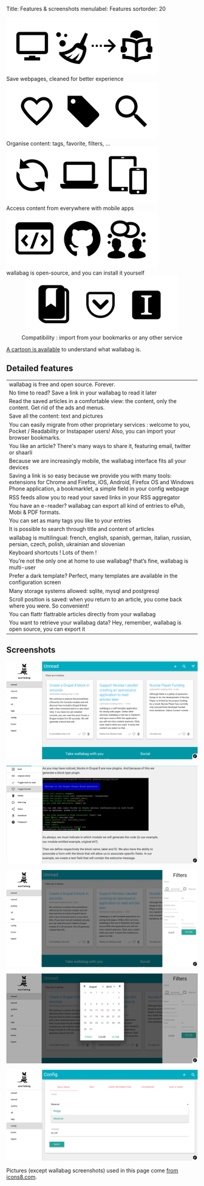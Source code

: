 Title: Features & screenshots
menulabel: Features
sortorder: 20

<div class="col-lg-12">
  <div class="col-lg-6">
      <div class="panel panel-default">
        <div class="panel-heading"><img src="../images/wallabag_website_features_1.png" /></div>
        <div class="panel-body">
          Save webpages, cleaned for better experience
        </div>
      </div>
  </div>
  <div class="col-lg-6">
      <div class="panel panel-default">
        <div class="panel-heading"><img src="../images/wallabag_website_features_2.png" /></div>
        <div class="panel-body">
          Organise content: tags, favorite, filters, &hellip;
        </div>
      </div>
  </div>
</div>

<div class="col-lg-12">
  <div class="col-lg-6">
    <div class="panel panel-default">
      <div class="panel-heading"><img src="../images/wallabag_website_features_3.png" /></div>
      <div class="panel-body">
        Access content from everywhere with mobile apps
      </div>
    </div>
  </div>

  <div class="col-lg-6">
    <div class="panel panel-default">
      <div class="panel-heading"><img src="../images/wallabag_website_features_4.png" /></div>
      <div class="panel-body">
        wallabag is open-source, and you can install it yourself
      </div>
    </div>
  </div>
</div>

<div class="col-lg-12" align="center">
    <div class="panel panel-default">
      <div class="panel-heading"><img src="../images/wallabag_website_features_5.png" /></div>
      <div class="panel-body">
        Compatibility : import from your bookmarks or any other service
      </div>
    </div>
</div>

[A cartoon is available](https://framabag.org/cquoi/) to understand what wallabag is. 

## Detailed features

<table class="table table-striped table-hover" markdown="1">
  <tbody>
    <tr><td>wallabag is free and open source. Forever.</td></tr>
    <tr><td>No time to read? Save a link in your wallabag to read it later</td></tr>
    <tr><td>Read the saved articles in a comfortable view: the content, only the content. Get rid of the ads and menus.</td></tr>
    <tr><td>Save all the content: text and pictures</td></tr>
    <tr><td>You can easily migrate from other proprietary services : welcome to you, Pocket / Readability or Instapaper users! Also, you can import your browser bookmarks.</td></tr>
    <tr><td>You like an article? There's many ways to share it, featuring email, twitter or shaarli</td></tr>
    <tr><td>Because we are increasingly mobile, the wallabag interface fits all your devices</td></tr>
    <tr><td>Saving a link is so easy because we provide you with many tools: extensions for Chrome and Firefox, iOS, Android, Firefox OS and Windows Phone application, a bookmarklet, a simple field in your config webpage</td></tr>
    <tr><td>RSS feeds allow you to read your saved links in your RSS aggregator</td></tr>
    <tr><td>You have an e-reader? wallabag can export all kind of entries to ePub, Mobi & PDF formats.</td></tr>
    <tr><td>You can set as many  tags you like to your entries</td></tr>
    <tr><td>It is possible to search through title and content of articles</td></tr>
    <tr><td>wallabag is multilingual: french, english, spanish, german, italian, russian, persian, czech, polish, ukrainian and slovenian</td></tr>
    <tr><td>Keyboard shortcuts ! Lots of them !</td></tr>
    <tr><td>You’re not the only one at home to use wallabag? that’s fine, wallabag is multi-user</td></tr>
    <tr><td>Prefer a dark template? Perfect, many templates are available in the configuration screen</td></tr>
    <tr><td>Many storage systems allowed: sqlite, mysql and postgresql</td></tr>
    <tr><td>Scroll position is saved: when you return to an article, you come back where you were. So convenient!</td></tr>
    <tr><td>You can flattr flattrable articles directly from your wallabag</td></tr>
    <tr><td>You want to retrieve your wallabag data? Hey, remember, wallabag is open source, you can export it</td></tr>
  </tbody>
</table>

## Screenshots

![wallabag homepage](/images/screenshots/homepage.png)

![article in wallabag](/images/screenshots/article.png)

![filters](/images/screenshots/filters.png)

![date filter](/images/screenshots/date_filter.png)

![config screen](/images/screenshots/config.png)

Pictures (except wallabag screenshots) used in this page come [from icons8.com](https://icons8.com/).
